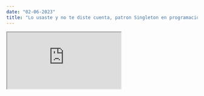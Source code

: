 ```yaml
---
date: "02-06-2023"
title: "Lo usaste y no te diste cuenta, patron Singleton en programación y desarrollo"
---
```

<iframe src="https://www.youtube.com/embed/lj6NK3OsfT4" allowfullscreen></iframe>
